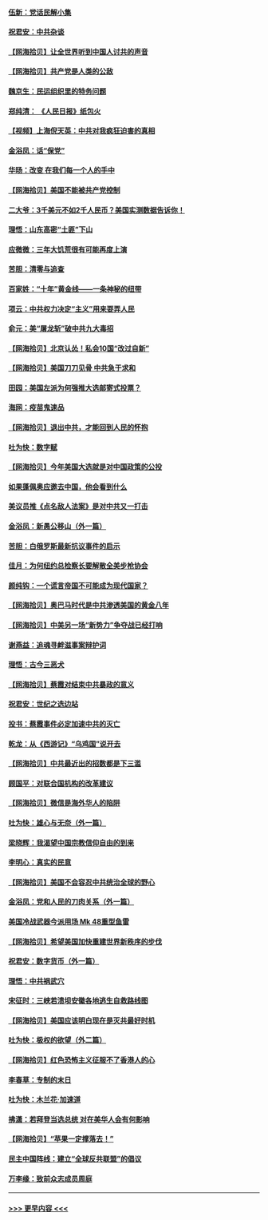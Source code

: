 #### [伍新：党话民解小集](../pages/nsc993/n12366907.md?t=08302051) 
#### [祝君安：中共杂谈](../pages/nsc993/n12366076.md?t=08302051) 
#### [【网海拾贝】让全世界听到中国人讨共的声音](../pages/nsc993/n12365569.md?t=08302051) 
#### [【网海拾贝】共产党是人类的公敌](../pages/nsc993/n12363182.md?t=08302051) 
#### [魏京生：民运组织里的特务问题](../pages/nsc993/n12363010.md?t=08302051) 
#### [郑纯清： 《人民日报》纸包火](../pages/nsc993/n12362706.md?t=08302051) 
#### [【视频】上海倪天英：中共对我疯狂迫害的真相](../pages/nsc993/n12356341.md?t=08302051) 
#### [金浴凤：话“保党”](../pages/nsc993/n12361867.md?t=08302051) 
#### [华旸：改变 在我们每一个人的手中](../pages/nsc993/n12361774.md?t=08302051) 
#### [【网海拾贝】美国不能被共产党控制](../pages/nsc993/n12360271.md?t=08302051) 
#### [二大爷：3千美元不如2千人民币？美国实测数据告诉你！](../pages/nsc993/n12358563.md?t=08302051) 
#### [理悟：山东高密“土匪”下山](../pages/nsc993/n12358535.md?t=08302051) 
#### [应微微：三年大饥荒很有可能再度上演](../pages/nsc993/n12358523.md?t=08302051) 
#### [苦胆：清零与追查](../pages/nsc993/n12358501.md?t=08302051) 
#### [百家姓：“十年”黄金线——一条神秘的纽带](../pages/nsc993/n12358319.md?t=08302051) 
#### [项云：中共权力决定“主义”用来耍弄人民](../pages/nsc993/n12358172.md?t=08302051) 
#### [俞元：美“屠龙斩”破中共九大毒招](../pages/nsc993/n12357822.md?t=08302051) 
#### [【网海拾贝】北京认怂！私会10国“改过自新”](../pages/nsc993/n12357784.md?t=08302051) 
#### [【网海拾贝】美国刀刀见骨 中共急于求和](../pages/nsc993/n12355511.md?t=08302051) 
#### [田园：美国左派为何强推大选邮寄式投票？](../pages/nsc993/n12352963.md?t=08302051) 
#### [海网：疫苗鬼速品](../pages/nsc993/n12354438.md?t=08302051) 
#### [【网海拾贝】退出中共，才能回到人民的怀抱](../pages/nsc993/n12352634.md?t=08302051) 
#### [吐为快：数字赋](../pages/nsc993/n12352317.md?t=08302051) 
#### [【网海拾贝】今年美国大选就是对中国政策的公投](../pages/nsc993/n12350973.md?t=08302051) 
#### [如果蓬佩奥应邀去中国，他会看到什么](../pages/nsc993/n12350945.md?t=08302051) 
#### [美议员推《点名敌人法案》是对中共又一打击](../pages/nsc993/n12350765.md?t=08302051) 
#### [金浴凤：新愚公移山（外一篇）](../pages/nsc993/n12350253.md?t=08302051) 
#### [苦胆：白俄罗斯最新抗议事件的启示](../pages/nsc993/n12349989.md?t=08302051) 
#### [佳月：为何纽约总检察长要解散全美步枪协会](../pages/nsc993/n12349939.md?t=08302051) 
#### [颜纯钩：一个谎言帝国不可能成为现代国家？](../pages/nsc993/n12349898.md?t=08302051) 
#### [【网海拾贝】奥巴马时代是中共渗透美国的黄金八年](../pages/nsc993/n12349284.md?t=08302051) 
#### [【网海拾贝】中美另一场“新势力”争夺战已经打响](../pages/nsc993/n12346998.md?t=08302051) 
#### [谢燕益：追魂寻衅滋事案辩护词](../pages/nsc993/n12346892.md?t=08302051) 
#### [理悟：古今三恶犬](../pages/nsc993/n12345190.md?t=08302051) 
#### [【网海拾贝】蔡霞对结束中共暴政的意义](../pages/nsc993/n12344263.md?t=08302051) 
#### [祝君安：世纪之选边站](../pages/nsc993/n12342382.md?t=08302051) 
#### [投书：蔡霞事件必定加速中共的灭亡](../pages/nsc993/n12341881.md?t=08302051) 
#### [乾龙：从《西游记》“乌鸡国”说开去](../pages/nsc993/n12341690.md?t=08302051) 
#### [【网海拾贝】中共最近出的招数都是下三滥](../pages/nsc993/n12341593.md?t=08302051) 
#### [顾国平：对联合国机构的改革建议](../pages/nsc993/n12339928.md?t=08302051) 
#### [【网海拾贝】微信是海外华人的陷阱](../pages/nsc993/n12338868.md?t=08302051) 
#### [吐为快：雄心与无奈（外一篇）](../pages/nsc993/n12338132.md?t=08302051) 
#### [梁晓辉：我渴望中国宗教信仰自由的到来](../pages/nsc993/n12336657.md?t=08302051) 
#### [李明心：真实的民意](../pages/nsc993/n12336089.md?t=08302051) 
#### [【网海拾贝】美国不会容忍中共统治全球的野心](../pages/nsc993/n12336063.md?t=08302051) 
#### [金浴凤：党和人民的刀肉关系（外一篇）](../pages/nsc993/n12335834.md?t=08302051) 
#### [美国冷战武器今派用场 Mk 48重型鱼雷](../pages/nsc993/n12335354.md?t=08302051) 
#### [【网海拾贝】希望美国加快重建世界新秩序的步伐](../pages/nsc993/n12334224.md?t=08302051) 
#### [祝君安：数字货币（外一篇）](../pages/nsc993/n12334186.md?t=08302051) 
#### [理悟：中共祸武穴](../pages/nsc993/n12333962.md?t=08302051) 
#### [宋征时：三峡若溃坝安徽各地逃生自救路线图](../pages/nsc993/n12332450.md?t=08302051) 
#### [【网海拾贝】美国应该明白现在是灭共最好时机](../pages/nsc993/n12332313.md?t=08302051) 
#### [吐为快：极权的欲望（外二篇）](../pages/nsc993/n12332089.md?t=08302051) 
#### [【网海拾贝】红色恐怖主义征服不了香港人的心](../pages/nsc993/n12329296.md?t=08302051) 
#### [李春草：专制的末日](../pages/nsc993/n12329079.md?t=08302051) 
#### [吐为快：木兰花‧加速道](../pages/nsc993/n12327366.md?t=08302051) 
#### [拂潇：若拜登当选总统 对在美华人会有何影响](../pages/nsc993/n12295996.md?t=08302051) 
#### [【网海拾贝】“苹果一定撑落去！”](../pages/nsc993/n12326784.md?t=08302051) 
#### [民主中国阵线：建立“全球反共联盟”的倡议](../pages/nsc993/n12324177.md?t=08302051) 
#### [万李缘：致前众志成员周庭](../pages/nsc993/n12324635.md?t=08302051) 

----
#### [ >>> 更早内容 <<< ](../indexes/nsc993-earlier.md)
